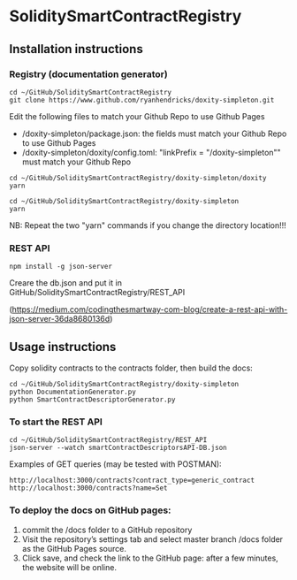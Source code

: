 # SoliditySmartContractRegistry


## Installation instructions


### Registry (documentation generator)

```
cd ~/GitHub/SoliditySmartContractRegistry
git clone https://www.github.com/ryanhendricks/doxity-simpleton.git
```

Edit the following files to match your Github Repo to use Github Pages

- /doxity-simpleton/package.json: the fields must match your Github Repo to use Github Pages
- /doxity-simpleton/doxity/config.toml: "linkPrefix = "/doxity-simpleton"" must match your Github Repo


```
cd ~/GitHub/SoliditySmartContractRegistry/doxity-simpleton/doxity
yarn
```

```
cd ~/GitHub/SoliditySmartContractRegistry/doxity-simpleton
yarn
```

NB: Repeat the two "yarn" commands if you change the directory location!!!



### REST API

```
npm install -g json-server
```
Creare the db.json and put it in GitHub/SoliditySmartContractRegistry/REST_API

(https://medium.com/codingthesmartway-com-blog/create-a-rest-api-with-json-server-36da8680136d)



## Usage instructions


Copy solidity contracts to the contracts folder, then build the docs:

```
cd ~/GitHub/SoliditySmartContractRegistry/doxity-simpleton
python DocumentationGenerator.py
python SmartContractDescriptorGenerator.py
```


### To start the REST API

```
cd ~/GitHub/SoliditySmartContractRegistry/REST_API
json-server --watch smartContractDescriptorsAPI-DB.json
```

Examples of GET queries (may be tested with POSTMAN):
```
http://localhost:3000/contracts?contract_type=generic_contract
http://localhost:3000/contracts?name=Set
```

### To deploy the docs on GitHub pages:

1) commit the /docs folder to a GitHub repository
2) Visit the repository’s settings tab and select master branch /docs folder as the GitHub Pages source. 
3) Click save, and check the link to the GitHub page: after a few minutes, the website will be online.




